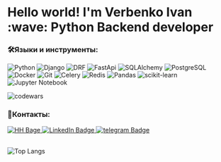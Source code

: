<h1> Hello world! I'm Verbenko Ivan :wave: Python Backend developer<br />



### :hammer_and_wrench:Языки и инструменты:
![Python](https://img.shields.io/badge/Python-4682B4?style=for-the-badge&logo=Python&logoColor=yellow)
![Django](https://img.shields.io/badge/Django-2E8B57?style=for-the-badge&logo=Django&logoColor=black)
![DRF](https://img.shields.io/badge/DRF-6DA55F?style=for-the-badge&logo=DRF&logoColor=white)
![FastApi](https://img.shields.io/badge/FastApi-2E8B57?style=for-the-badge&logo=FastApi&logoColor=black)
![SQLAlchemy](https://img.shields.io/badge/SQLAlchemy-B8860B?style=for-the-badge&logo=SQLAlchemy&logoColor=black)
![PostgreSQL](https://img.shields.io/badge/PostgreSQL-4682B4?style=for-the-badge&logo=PostgreSQL&logoColor=black)
![Docker](https://img.shields.io/badge/Docker-316192?style=for-the-badge&logo=docker&logoColor=white)
![Git](https://img.shields.io/badge/Git-%232671E5.svg?style=for-the-badge&logo=git&logoColor=white)
![Celery](https://img.shields.io/badge/Celery-%232671E5.svg?style=for-the-badge&logo=Celery&logoColor=white)
![Redis](https://img.shields.io/badge/Redis-%232671E5.svg?style=for-the-badge&logo=Redis&logoColor=white)
![Pandas](https://img.shields.io/badge/pandas-%23150458.svg?style=for-the-badge&logo=pandas&logoColor=white)
![scikit-learn](https://img.shields.io/badge/scikit--learn-%23F7931E.svg?style=for-the-badge&logo=scikit-learn&logoColor=white)
![Jupyter Notebook](https://img.shields.io/badge/jupyter-%23FA0F00.svg?style=for-the-badge&logo=jupyter&logoColor=white)


![codewars](https://www.codewars.com/users/alt7/badges/micro)
 ### 📱Контакты:
<div id="badges" align="left">
  <a href="https://rostov.hh.ru/resume/78dbb453ff0d961a540039ed1f427353626439">
    <img src="https://img.shields.io/badge/HeadHuner-red?style=for-the-badge&logo=headhunter&logoColor=white" alt="HH Bage"/>
  </a>
 <a href="https://www.linkedin.com/in/ivan-verbenko/">
    <img src="https://img.shields.io/badge/LinkedIn-blue?style=for-the-badge&logo=linkedin&logoColor=white" alt="LinkedIn Badge"/>
  </a> 
  <a href="https://t.me/doversya">
    <img src="https://img.shields.io/badge/telegram-blue?style=for-the-badge&logo=telegram&logoColor=white" alt="telegram Badge"/>
  </a> 
</div>

<br/>

![Top Langs](https://github-readme-stats.vercel.app/api/top-langs/?username=ivanverbenko&hide_progress=true&theme=transparent)
<br/>
<img src="https://komarev.com/ghpvc/?username=ivanverbenko&style=flat-square&color=blue" alt=""/>

